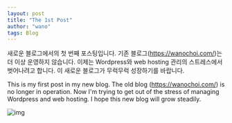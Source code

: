```yaml
---
layout: post
title: "The 1st Post"
author: "wano"
tags: Blog
---
```


새로운 블로그에서의 첫 번째 포스팅입니다.
기존 블로그(https://wanochoi.com/)는 더 이상 운영하지 않습니다.
이제는 Wordpress와 web hosting 관리의 스트레스에서 벗어나려고 합니다.
이 새로운 블로그가 무럭무럭 성장하기를 바랍니다.

This is my first post in my new blog.
The old blog (https://wanochoi.com/) is no longer in operation.
Now I'm trying to get out of the stress of managing Wordpress and web hosting.
I hope this new blog will grow steadily.

![img](https://creazilla-store.fra1.digitaloceanspaces.com/cliparts/15745/sprout-plant-water-clipart-md.png)
